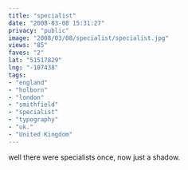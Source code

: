 ```yaml
---
title: "specialist"
date: "2008-03-08 15:31:27"
privacy: "public"
image: "2008/03/08/specialist/specialist.jpg"
views: "85"
faves: "2"
lat: "51517829"
lng: "-107438"
tags:
- "england"
- "holborn"
- "london"
- "smithfield"
- "specialist"
- "typography"
- "uk."
- "United Kingdom"
---
```

well there were specialists once, now just a shadow.
